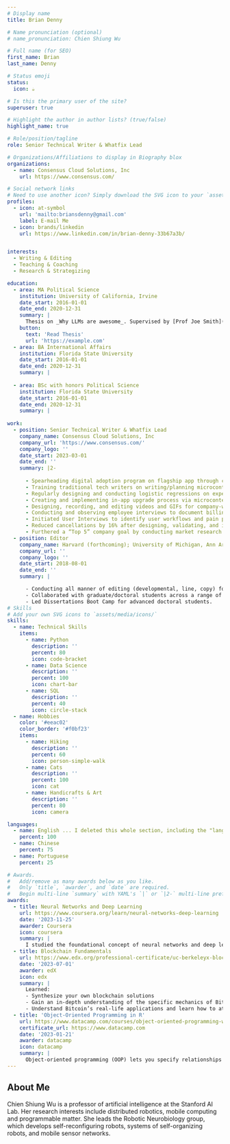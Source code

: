 ```yaml
---
# Display name
title: Brian Denny

# Name pronunciation (optional)
# name_pronunciation: Chien Shiung Wu

# Full name (for SEO)
first_name: Brian
last_name: Denny

# Status emoji
status:
  icon: ☕️

# Is this the primary user of the site?
superuser: true

# Highlight the author in author lists? (true/false)
highlight_name: true

# Role/position/tagline
role: Senior Technical Writer & Whatfix Lead

# Organizations/Affiliations to display in Biography blox
organizations:
  - name: Consensus Cloud Solutions, Inc
    url: https://www.consensus.com/

# Social network links
# Need to use another icon? Simply download the SVG icon to your `assets/media/icons/` folder.
profiles:
  - icon: at-symbol
    url: 'mailto:briansdenny@gmail.com'
    label: E-mail Me
  - icon: brands/linkedin
    url: https://www.linkedin.com/in/brian-denny-33b67a3b/


interests:
  - Writing & Editing
  - Teaching & Coaching
  - Research & Strategizing

education:
  - area: MA Political Science
    institution: University of California, Irvine
    date_start: 2016-01-01
    date_end: 2020-12-31
    summary: |
      Thesis on _Why LLMs are awesome_. Supervised by [Prof Joe Smith](https://example.com). Presented papers at 5 IEEE conferences with the contributions being published in 2 Springer journals.
    button:
      text: 'Read Thesis'
      url: 'https://example.com'
  - area: BA International Affairs
    institution: Florida State University
    date_start: 2016-01-01
    date_end: 2020-12-31
    summary: |
     
  - area: BSc with honors Political Science
    institution: Florida State University
    date_start: 2016-01-01
    date_end: 2020-12-31
    summary: |
      
work:
  - position: Senior Technical Writer & Whatfix Lead
    company_name: Consensus Cloud Solutions, Inc
    company_url: 'https://www.consensus.com/'
    company_logo: ''
    date_start: 2023-03-01
    date_end: ''
    summary: |2-
         
      - Spearheading digital adoption program on flagship app through collaboration with dev team, tech writers, and VPs in preparation for multi-brand expansion.
      - Training traditional tech writers on writing/planning microcontent; segmenting content with DevTools, and collecting/analyzing a variety of data streams.
      - Regularly designing and conducting logistic regressions on experimental data (A/B tests, user surveys, cancel rates) to provide product team with insights. 
      - Creating and implementing in-app upgrade process via microcontent to drive revenue while reducing costs associated with sales efforts. 
      - Designing, recording, and editing videos and GIFs for company-wide distribution, info sharing with QA team, and inclusion in app microcontent. 
      - Conducting and observing employee interviews to document billing workflows and payment processing. 
      - Initiated User Interviews to identify user workflows and pain points as part of digital adoption development strategy for digital signing web-app.
      - Reduced cancellations by 16% after designing, validating, and implementing customer-facing digital adoption microcontent to supplement existing UI. 
      - Furthered a “Top 5” company goal by conducting market research on API developer community portals to inform future product development.
  - position: Editor
    company_name: Harvard (forthcoming); University of Michigan, Ann Arbor; University of California, Irvine
    company_url: ''
    company_logo: ''
    date_start: 2018-08-01
    date_end: ''
    summary: |

      - Conducting all manner of editing (developmental, line, copy) for artificial intelligence researcher’s dissertation chapters, presentations, academic articles, job market material, and grant proposals (one awarded $2.5 million). 
      - Collaborated with graduate/doctoral students across a range of disciplines at Univ. of CA-Irvine Graduate Resource Center to refine national grant applications (one awarded $138,000), dissertations, publications, cover letters, and CVs. 
      - Led Dissertations Boot Camp for advanced doctoral students.
# Skills
# Add your own SVG icons to `assets/media/icons/`
skills:
  - name: Technical Skills
    items:
      - name: Python
        description: ''
        percent: 80
        icon: code-bracket
      - name: Data Science
        description: ''
        percent: 100
        icon: chart-bar
      - name: SQL
        description: ''
        percent: 40
        icon: circle-stack
  - name: Hobbies
    color: '#eeac02'
    color_border: '#f0bf23'
    items:
      - name: Hiking
        description: ''
        percent: 60
        icon: person-simple-walk
      - name: Cats
        description: ''
        percent: 100
        icon: cat
      - name: Handicrafts & Art
        description: ''
        percent: 80
        icon: camera

languages:
  - name: English ... I deleted this whole section, including the "languages" above but the header "Languages" stayed on the page after publishing. Find it and then remove that and this section.
    percent: 100
  - name: Chinese
    percent: 75
  - name: Portuguese
    percent: 25

# Awards.
#   Add/remove as many awards below as you like.
#   Only `title`, `awarder`, and `date` are required.
#   Begin multi-line `summary` with YAML's `|` or `|2-` multi-line prefix and indent 2 spaces below.
awards:
  - title: Neural Networks and Deep Learning
    url: https://www.coursera.org/learn/neural-networks-deep-learning
    date: '2023-11-25'
    awarder: Coursera
    icon: coursera
    summary: |
      I studied the foundational concept of neural networks and deep learning. By the end, I was familiar with the significant technological trends driving the rise of deep learning; build, train, and apply fully connected deep neural networks; implement efficient (vectorized) neural networks; identify key parameters in a neural network’s architecture; and apply deep learning to your own applications.
  - title: Blockchain Fundamentals
    url: https://www.edx.org/professional-certificate/uc-berkeleyx-blockchain-fundamentals
    date: '2023-07-01'
    awarder: edX
    icon: edx
    summary: |
      Learned:
      - Synthesize your own blockchain solutions
      - Gain an in-depth understanding of the specific mechanics of Bitcoin
      - Understand Bitcoin’s real-life applications and learn how to attack and destroy Bitcoin, Ethereum, smart contracts and Dapps, and alternatives to Bitcoin’s Proof-of-Work consensus algorithm
  - title: 'Object-Oriented Programming in R'
    url: https://www.datacamp.com/courses/object-oriented-programming-with-s3-and-r6-in-r
    certificate_url: https://www.datacamp.com
    date: '2023-01-21'
    awarder: datacamp
    icon: datacamp
    summary: |
      Object-oriented programming (OOP) lets you specify relationships between functions and the objects that they can act on, helping you manage complexity in your code. This is an intermediate level course, providing an introduction to OOP, using the S3 and R6 systems. S3 is a great day-to-day R programming tool that simplifies some of the functions that you write. R6 is especially useful for industry-specific analyses, working with web APIs, and building GUIs.
---
```


## About Me

Chien Shiung Wu is a professor of artificial intelligence at the Stanford AI Lab. Her research interests include distributed robotics, mobile computing and programmable matter. She leads the Robotic Neurobiology group, which develops self-reconfiguring robots, systems of self-organizing robots, and mobile sensor networks.
